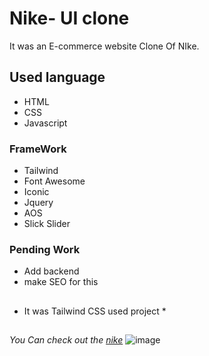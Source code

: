 # Nike- UI clone
It was an E-commerce website Clone Of NIke. 
## Used language ##
- HTML 
- CSS
- Javascript
### FrameWork ###
- Tailwind
- Font Awesome
- Iconic
- Jquery
- AOS
- Slick Slider
### Pending Work ###
- Add backend 
- make SEO for this
## ##
* It was Tailwind CSS used project *
## ##
*You Can check out the [nike](https://Jagrati1213.github.io/nike-clone)*
![image](https://user-images.githubusercontent.com/85276293/189605793-e34aeec2-708e-42bf-8b79-dd5f9dcd5fd0.png)


